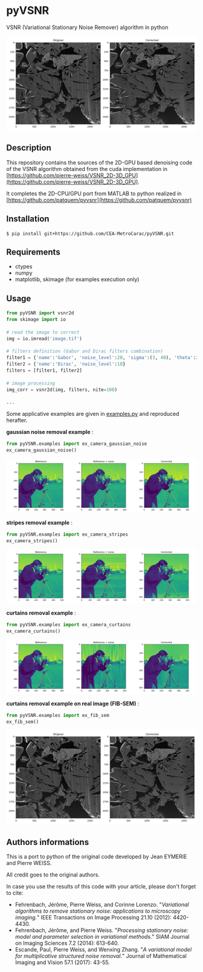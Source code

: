 # pyVSNR
VSNR (Variational Stationary Noise Remover) algorithm in python

![](pyVSNR/data/fib_sem_comp.png)

## Description

This repository contains the sources of the 2D-GPU based denoising code of
 the VSNR algorithm obtained from the cuda implementation in 
 [https://github.com/pierre-weiss/VSNR_2D-3D_GPU](https://github.com/pierre-weiss/VSNR_2D-3D_GPU).

It completes the 2D-CPU/GPU port from MATLAB to python realized in
[https://github.com/patquem/pyvsnr](https://github.com/patquem/pyvsnr)

 
## Installation

    $ pip install git+https://github.com/CEA-MetroCarac/pyVSNR.git

## Requirements

- ctypes
- numpy
- matplotlib, skimage (for examples execution only)

## Usage


```python
from pyVSNR import vsnr2d
from skimage import io

# read the image to correct
img = io.imread('image.tif')

# filters definition (Gabor and Dirac filters combination)
filter1 = {'name':'Gabor', 'noise_level':20, 'sigma':(3, 40), 'theta':210}
filter2 = {'name':'Dirac', 'noise_level':10}
filters = [filter1, filter2]

# image processing
img_corr = vsnr2d(img, filters, nite=100)

...
```
Some applicative examples are given in 
[examples.py](pyVSNR/examples.py) and reproduced herafter. 


**gaussian noise removal example** :

```python
from pyVSNR.examples import ex_camera_gaussian_noise 
ex_camera_gaussian_noise() 
```
![](pyVSNR/data/camera_gaussian_noise_comp.png)
 
**stripes removal example** :

```python
from pyVSNR.examples import ex_camera_stripes 
ex_camera_stripes() 
```
![](pyVSNR/data/camera_stripes_comp.png)

**curtains removal example** :

```python
from pyVSNR.examples import ex_camera_curtains 
ex_camera_curtains() 
```
![](pyVSNR/data/camera_curtains_comp.png)

**curtains removal example on real image (FIB-SEM)** :

```python
from pyVSNR.examples import ex_fib_sem 
ex_fib_sem() 
```
![](pyVSNR/data/fib_sem_comp.png)


## Authors informations

This is a port to python of the original code developed by Jean EYMERIE
 and Pierre WEISS.

All credit goes to the original authors.

In case you use the results of this code with your article, please don't forget
to cite:

- Fehrenbach, Jérôme, Pierre Weiss, and Corinne Lorenzo. "*Variational algorithms to remove stationary noise: applications to microscopy imaging.*" IEEE Transactions on Image Processing 21.10 (2012): 4420-4430.
- Fehrenbach, Jérôme, and Pierre Weiss. "*Processing stationary noise: model and parameter selection in variational methods.*" SIAM Journal on Imaging Sciences 7.2 (2014): 613-640.
- Escande, Paul, Pierre Weiss, and Wenxing Zhang. "*A variational model for multiplicative structured noise removal.*" Journal of Mathematical Imaging and Vision 57.1 (2017): 43-55.

